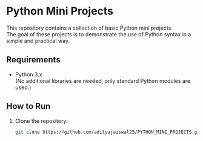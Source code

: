 # Python Mini Projects  

This repository contains a collection of basic Python mini projects.  
The goal of these projects is to demonstrate the use of Python syntax in a simple and practical way.  

  

## Requirements
- Python 3.x  
(No additional libraries are needed, only standard Python modules are used.)

## How to Run
1. Clone the repository:
   ```bash
   git clone https://github.com/adityajaiswal25/PYTHON_MINI_PROJECTS.git
